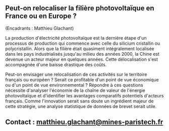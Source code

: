 ## Peut-on relocaliser la filière photovoltaïque  en France ou en Europe ?

(Encadrants : Matthieu Glachant)

La production d\'électricité photovoltaïque est la dernière étape d\'un
processus de production qui commence avec celle du silicium cristallin
ou polycristallin. Alors que la filière était quasiment intégralement
localisée dans les pays industrialisés jusqu\'au milieu des années 2000,
la Chine est devenue un acteur majeur en quelques années. Cette
délocalisation s\'est accompagnée d\'une baisse drastique des coûts.

Peut-on envisager une relocalisation de ces activités sur le territoire
français ou européen ? Serait ce profitable d\'un point de vue
économique ou d\'un point de vue environnemental ? Répondre à ces
questions nécessite d\'analyser l\'économie de la chaîne de valeur de
l\'énergie photovoltaïque et d\'identifier les avantages comparatifs
potentiels d\'acteurs français. Comme l\'innovation serait sans doute un
ingrédient majeur de cette stratégie, une analyse statistique de données
de brevet serait utile.

## Contact : matthieu.glachant@mines-paristech.fr
